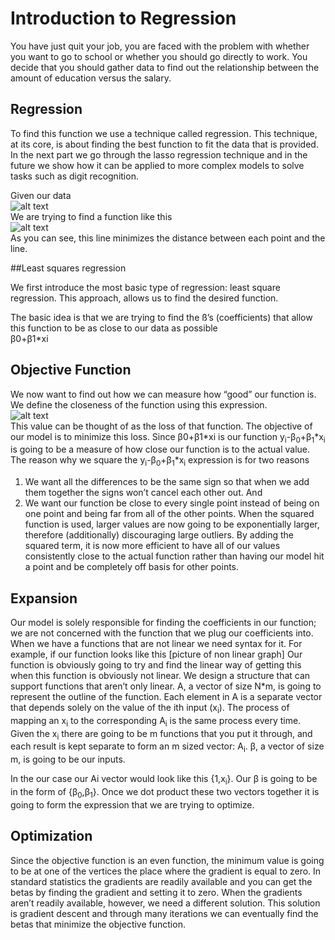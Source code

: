 # Introduction to Regression
You have just quit your job, you are faced with the problem with whether you want to go to school or whether you should go directly to work. You decide that you should gather data to find out the relationship between the amount of education versus the salary.

## Regression

To find this function we use a technique called regression. This technique, at its core, is about finding the best function to fit the data that is provided. In the next part we go through the lasso regression technique and in the future we show how it can be applied to more complex models to solve tasks such as digit recognition.


Given our data
<br/>
![alt text](https://github.com/supersteph/supersteph.github.io/blob/master/images/Screenshot%202017-08-31%20at%2010.27.01%20AM.png "data")
<br/>
We are trying to find a function like this
<br/>
![alt text](https://github.com/supersteph/supersteph.github.io/blob/master/images/Screenshot%202017-08-31%20at%205.13.52%20PM.png "data with line")
<br/>
As you can see, this line minimizes the distance between each point and the line.

##Least squares regression

We first introduce the most basic type of regression: least square regression. This approach, allows us to find the desired function.

The basic idea is that we are trying to find the ß’s (coefficients) that allow this function to be as close to our data as possible
<br/>
β0+β1*xi


## Objective Function

We now want to find out  how we can measure how “good” our function is. We define the closeness of the function using this expression.
<br/>
![alt text](https://github.com/supersteph/supersteph.github.io/blob/master/images/CodeCogsEqn.gif "equation") 
<br/>
This value can be thought of as the loss of that function. The objective of our model is to minimize this loss. Since β0+β1*xi is our function y<sub>i</sub>-β<sub>0</sub>+β<sub>1</sub>*x<sub>i</sub> is going to be a measure of how close our function is to the actual value. 
The reason why we square the  y<sub>i</sub>-β<sub>0</sub>+β<sub>1</sub>*x<sub>i</sub> expression is for two reasons 
1. We want all the differences to be the same sign so that when we add them together the signs won’t cancel each other out. 
And  
2. We want our function be close to every single point instead of being on one point and being far from all of the other points. When the squared function is used, larger values are now going to be exponentially larger, therefore (additionally) discouraging large outliers. By adding the squared term, it is now more efficient to have all of our values consistently close to the actual function rather than having our model hit a point and be completely off basis for other points.

## Expansion
Our model is solely responsible for finding the coefficients in our function; we are not concerned with the function that we plug our coefficients into. When we have a functions that are not linear we need syntax for it.
For example, if our function looks like this
[picture of non linear graph]
Our function is obviously going to try and find the linear way of getting this when this function is obviously not linear.
We design a structure that can support functions that aren’t only linear.
A, a vector of size N*m, is going to represent the outline of the function. Each element in A is a separate vector that depends solely on the value of the ith input (x<sub>i</sub>). The process of mapping an x<sub>i</sub> to the corresponding A<sub>i</sub> is the same process every time. Given the x<sub>i</sub> there are going to be m functions that you put it through, and each result is kept separate to form an m sized vector: A<sub>i</sub>.
β, a vector of size m, is going to be our inputs.

In the our case our Ai vector would look like this {1,x<sub>i</sub>}. Our β is going to be in the form of {β<sub>0</sub>,β<sub>1</sub>}. Once we dot product these two vectors together it is going to form the expression that we are trying to optimize.


 
## Optimization
Since the objective function is an even function, the minimum value is going to be at one of the vertices the place where the gradient is equal to zero. In standard statistics the gradients are readily available and you can get the betas by finding the gradient and setting it to zero. 
When the gradients aren’t readily available, however, we need a different solution. This solution is gradient descent and through many iterations we can eventually find the betas that minimize the objective function.
